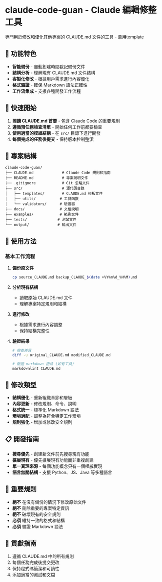 # claude-code-guan - Claude 編輯修整工具

專門用於修改和優化其他專案的 CLAUDE.md 文件的工具 - 萬用template

## 🎯 功能特色

- **智能備份** - 自動創建時間戳記備份文件
- **結構分析** - 理解現有 CLAUDE.md 文件結構
- **客製化修改** - 根據用戶需求進行內容優化
- **格式驗證** - 確保 Markdown 語法正確性
- **工作流集成** - 支援各種開發工作流程

## 🚀 快速開始

1. **閱讀 CLAUDE.md 首要** - 包含 Claude Code 的重要規則
2. **遵循預任務檢查清單** - 開始任何工作前都要檢查
3. **使用適當的模組結構** - 在 `src/` 目錄下進行開發
4. **每個完成的任務後提交** - 保持版本控制整潔

## 📁 專案結構

```
claude-code-guan/
├── CLAUDE.md             # Claude Code 規則和指南
├── README.md             # 專案說明文件
├── .gitignore            # Git 忽略文件
├── src/                  # 源代碼目錄
│   ├── templates/        # CLAUDE.md 模板文件
│   ├── utils/           # 工具函數
│   └── validators/      # 驗證器
├── docs/                # 文檔說明
├── examples/            # 範例文件
├── tests/              # 測試文件
└── output/             # 輸出文件
```

## 🔧 使用方法

### 基本工作流程

1. **備份原文件**
   ```bash
   cp source_CLAUDE.md backup_CLAUDE_$(date +%Y%m%d_%H%M).md
   ```

2. **分析現有結構**
   - 讀取原始 CLAUDE.md 文件
   - 理解專案特定規則和結構

3. **進行修改**
   - 根據需求進行內容調整
   - 保持結構完整性

4. **驗證結果**
   ```bash
   # 檢查差異
   diff -u original_CLAUDE.md modified_CLAUDE.md
   
   # 驗證 markdown 語法 (如有工具)
   markdownlint CLAUDE.md
   ```

## 🎯 修改類型

- **結構優化** - 重新組織章節和層級
- **內容更新** - 修改規則、命令、說明
- **格式統一** - 標準化 Markdown 語法
- **環境適配** - 調整為符合特定工作環境
- **規則強化** - 增加或修改安全規則

## 📋 開發指南

- **搜尋優先** - 創建新文件前先搜尋現有功能
- **擴展現有** - 優先擴展現有功能而非重複創建
- **單一真理來源** - 每個功能概念只有一個權威實現
- **語言無關結構** - 支援 Python、JS、Java 等多種語言

## 🚨 重要規則

- **絕不** 在沒有備份的情況下修改原始文件
- **絕不** 刪除重要的專案特定資訊
- **絕不** 破壞現有的安全規則
- **必須** 維持一致的格式和結構
- **必須** 驗證 Markdown 語法

## 🤝 貢獻指南

1. 遵循 CLAUDE.md 中的所有規則
2. 每個任務完成後提交更改
3. 保持程式碼簡潔和可讀性
4. 添加適當的測試和文檔
